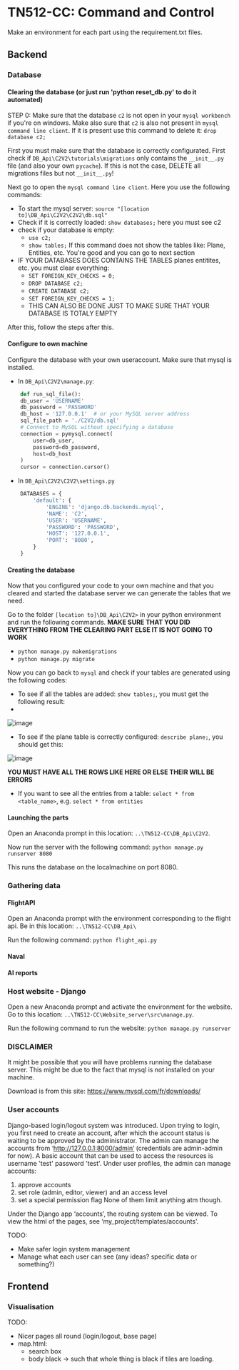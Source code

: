 # TN512-CC: Command and Control
Make an environment for each part using the requirement.txt files.


## Backend
### Database
#### Clearing the database (or just run 'python reset_db.py' to do it automated)

STEP 0: Make sure that the database `c2` is not open in your `mysql workbench` if you're on windows.  Make also sure that `c2` is also not present in `mysql command line client`. If it is present use this command to delete it: `drop database c2;`

First you must make sure that the database is correctly configurated. First check if `DB_Api\C2V2\tutorials\migrations` only contains the `__init__.py` file (and also your own `pycache`). If this is not the case, DELETE all migrations files but not `__init__.py`!

Next go to open the `mysql command line client`. Here you use the following commands:

* To start the mysql server: `source "[location to]\DB_Api\C2V2\C2V2\db.sql"`
* Check if it is correctly loaded: `show databases;` here you must see c2
* check if your database is empty:
  * `use c2;`
  * `show tables;` If this command does not show the tables like: Plane, Entities, etc. You're good and you can go to next section
* IF YOUR DATABASES DOES CONTAINS THE TABLES planes entitites, etc. you must clear everything:
  * `SET FOREIGN_KEY_CHECKS = 0;`
  * `DROP DATABASE c2;`
  * `CREATE DATABASE c2;`
  * `SET FOREIGN_KEY_CHECKS = 1;`
  * THIS CAN ALSO BE DONE JUST TO MAKE SURE THAT YOUR DATABASE IS TOTALY EMPTY

After this, follow the steps after this.

#### Configure to own machine
Configure the database with your own useraccount. Make sure that mysql is installed.

- In `DB_Api\C2V2\manage.py`:
```py
    def run_sql_file():
    db_user = 'USERNAME'
    db_password = 'PASSWORD'
    db_host = '127.0.0.1'  # or your MySQL server address
    sql_file_path = './C2V2/db.sql'
    # Connect to MySQL without specifying a database
    connection = pymysql.connect(
        user=db_user,
        password=db_password,
        host=db_host
    )
    cursor = connection.cursor()
```
- In `DB_Api\C2V2\C2V2\settings.py`
```py
    DATABASES = {
        'default': {
            'ENGINE': 'django.db.backends.mysql',
            'NAME': 'C2',
            'USER': 'USERNAME',
            'PASSWORD': 'PASSWORD',
            'HOST': '127.0.0.1',
            'PORT': '8080',
        }
    }
```

#### Creating the database
Now that you configured your code to your own machine and that you cleared and started the database server we can generate the tables that we need.

Go to the folder `[location to]\DB_Api\C2V2>` in your python environment and run the following commands. **MAKE SURE THAT YOU DID EVERYTHING FROM THE CLEARING PART ELSE IT IS NOT GOING TO WORK**

* `python manage.py makemigrations`
* `python manage.py migrate`

Now you can go back to `mysql` and check if your tables are generated using the following codes:



* To see if all the tables are added: `show tables;`, you must get the following result:
* 
![image](https://github.com/user-attachments/assets/659fe2fb-2435-4574-9831-3a4bc1d28e99)

* To see if the plane table is correctly configured: `describe plane;`, you should get this:
  
![image](https://github.com/user-attachments/assets/61fa5d99-4dde-4204-a2ef-9180b856cfd1)

**YOU MUST HAVE ALL THE ROWS LIKE HERE OR ELSE THEIR WILL BE ERRORS**

* If you want to see all the entries from a table: `select * from <table_name>`, e.g. `select * from entities`



#### Launching the parts
Open an Anaconda prompt in this location: `..\TN512-CC\DB_Api\C2V2`. 

Now run the server with the following command: `python manage.py runserver 8080`

This runs the database on the localmachine on port 8080.

### Gathering data
#### FlightAPI
Open an Anaconda prompt with the environment corresponding to the flight api. Be in this location: `..\TN512-CC\DB_Api\`

Run the following command: `python flight_api.py`

#### Naval

#### AI reports


### Host website - Django
Open a new Anaconda prompt and activate the environment for the website. Go to this location: `..\TN512-CC\Website_server\src\manage.py`.

Run the following command to run the website: `python manage.py runserver`

### DISCLAIMER
It might be possible that you will have problems running the database server. This might be due to the fact that mysql is not installed on your machine. 

Download is from this site: https://www.mysql.com/fr/downloads/

### User accounts
Django-based login/logout system was introduced. Upon trying to login, you first need to create an account, after which the account status is waiting to be approved by the administrator. The admin can manage the accounts from ‘http://127.0.0.1:8000/admin’ (credentials are admin-admin for now). A basic account that can be used to access the resources is username 'test' password 'test'. Under user profiles, the admin can manage accounts:
1) approve accounts
2) set role (admin, editor, viewer) and an access level
3) set a special permission flag
None of them limit anything atm though.

Under the Django app ‘accounts’, the routing system can be viewed. To view the html of the pages, see ‘my_project/templates/accounts’.

TODO:
- Make safer login system management
- Manage what each user can see (any ideas? specific data or something?)

## Frontend
### Visualisation
TODO:
- Nicer pages all round (login/logout, base page)
- map.html:
    - search box
    - body black -> such that whole thing is black if tiles are loading.